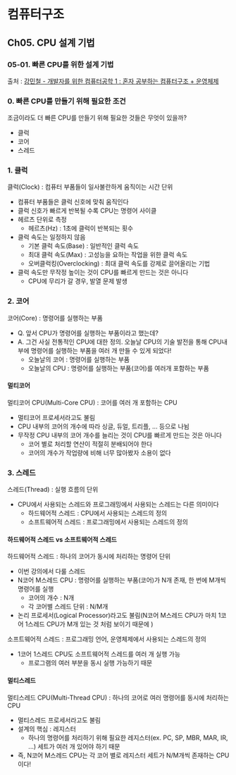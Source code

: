 # 컴퓨터구조
## Ch05. CPU 설계 기법
### 05-01. 빠른 CPU를 위한 설계 기법
출처 : [강민철 - 개발자를 위한 컴퓨터공학 1 : 혼자 공부하는 컴퓨터구조 + 운영체제](https://www.inflearn.com/course/%ED%98%BC%EC%9E%90-%EA%B3%B5%EB%B6%80%ED%95%98%EB%8A%94-%EC%BB%B4%ED%93%A8%ED%84%B0%EA%B5%AC%EC%A1%B0-%EC%9A%B4%EC%98%81%EC%B2%B4%EC%A0%9C)

### 0. 빠른 CPU를 만들기 위해 필요한 조건
조금이라도 더 빠른 CPU를 만들기 위해 필요한 것들은 무엇이 있을까?
- 클럭
- 코어
- 스레드

### 1. 클럭
클럭(Clock) : 컴퓨터 부품들이 일사불란하게 움직이는 시간 단위
- 컴퓨터 부품들은 클럭 신호에 맞춰 움직인다
- 클럭 신호가 빠르게 반복될 수록 CPU는 명령어 사이클
- 헤르츠 단위로 측정
    - 헤르츠(Hz) : 1초에 클럭이 반복되는 횟수
- 클럭 속도는 일정하지 않음
    - 기본 클럭 속도(Base) : 일반적인 클럭 속도 
    - 최대 클럭 속도(Max) : 고성능을 요하는 작업을 위한 클럭 속도
    - 오버클럭킹(Overclocking) : 최대 클럭 속도를 강제로 끌어올리는 기법
- 클럭 속도만 무작정 높이는 것이 CPU를 빠르게 만드는 것은 아니다
    - CPU에 무리가 갈 경우, 발열 문제 발생

### 2. 코어
코어(Core) : 명령어를 실행하는 부품
- Q. 앞서 CPU가 명령어를 실행하는 부품이라고 했는데?
- A. 그건 사실 전통적인 CPU에 대한 정의. 오늘날 CPU의 기술 발전을 통해 CPU내부에 명령어를 실행하는 부품을 여러 개 만들 수 있게 되었다!
    - 오늘날의 코어 : 명령어를 실행하는 부품
    - 오늘날의 CPU : 명령어를 실행하는 부품(코어)를 여러개 포함하는 부품

#### 멀티코어
멀티코어 CPU(Multi-Core CPU) : 코어를 여러 개 포함하는 CPU
- 멀티코어 프로세서라고도 불림
- CPU 내부의 코어의 개수에 따라 싱글, 듀얼, 트리플, ... 등으로 나뉨
- 무작정 CPU 내부의 코어 개수를 늘리는 것이 CPU를 빠르게 만드는 것은 아니다
    - 코어 별로 처리할 연산이 적절히 분배되어야 한다
    - 코어의 개수가 작업량에 비해 너무 많아봤자 소용이 없다

### 3. 스레드
스레드(Thread) : 실행 흐름의 단위
- CPU에서 사용되는 스레드와 프로그래밍에서 사용되는 스레드는 다른 의미이다
    - 하드웨어적 스레드 : CPU에서 사용되는 스레드의 정의
    - 소프트웨어적 스레드 : 프로그래밍에서 사용되는 스레드의 정의

#### 하드웨어적 스레드 vs 소프트웨어적 스레드
하드웨어적 스레드 : 하나의 코어가 동시에 처리하는 명령어 단위
- 이번 강의에서 다룰 스레드 
- N코어 M스레드 CPU : 명령어를 실행하는 부품(코어)가 N개 존재, 한 번에 M개씩 명령어를 실행
    - 코어의 개수 : N개
    - 각 코어별 스레드 단위 : N/M개
- 논리 프로세서(Logical Processor)라고도 불림(N코어 M스레드 CPU가 마치 1코어 1스레드 CPU가 M개 있는 것 처럼 보이기 때문에 
)

소프트웨어적 스레드 : 프로그래밍 언어, 운영체제에서 사용되는 스레드의 정의
- 1코어 1스레드 CPU도 소프트웨어적 스레드를 여러 개 실행 가능
    - 프로그램의 여러 부분을 동시 실행 가능하기 때문

#### 멀티스레드
멀티스레드 CPU(Multi-Thread CPU) : 하나의 코어로 여러 명령어를 동시에 처리하는 CPU
- 멀티스레드 프로세서라고도 불림
- 설계의 핵심 : 레지스터
    - 하나의 명령어를 처리하기 위해 필요한 레지스터(ex. PC, SP, MBR, MAR, IR, ...) 세트가 여러 개 있어야 하기 때문
- 즉, N코어 M스레드 CPU는 각 코어 별로 레지스터 세트가 N/M개씩 존재하는 CPU이다!